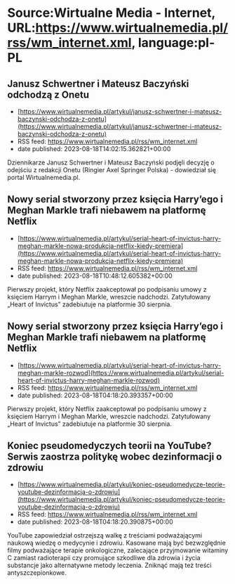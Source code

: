 # Source:Wirtualne Media - Internet, URL:https://www.wirtualnemedia.pl/rss/wm_internet.xml, language:pl-PL

## Janusz Schwertner i Mateusz Baczyński odchodzą z Onetu
 - [https://www.wirtualnemedia.pl/artykul/janusz-schwertner-i-mateusz-baczynski-odchodza-z-onetu](https://www.wirtualnemedia.pl/artykul/janusz-schwertner-i-mateusz-baczynski-odchodza-z-onetu)
 - RSS feed: https://www.wirtualnemedia.pl/rss/wm_internet.xml
 - date published: 2023-08-18T14:02:15.362821+00:00

Dziennikarze Janusz Schwertner i Mateusz Baczyński podjęli decyzję o odejściu z redakcji Onetu (Ringier Axel Springer Polska) - dowiedział się portal Wirtualnemedia.pl.

## Nowy serial stworzony przez księcia Harry’ego i Meghan Markle trafi niebawem na platformę Netflix
 - [https://www.wirtualnemedia.pl/artykul/serial-heart-of-invictus-harry-meghan-markle-nowa-produkcja-netflix-kiedy-premiera](https://www.wirtualnemedia.pl/artykul/serial-heart-of-invictus-harry-meghan-markle-nowa-produkcja-netflix-kiedy-premiera)
 - RSS feed: https://www.wirtualnemedia.pl/rss/wm_internet.xml
 - date published: 2023-08-18T10:48:12.605382+00:00

Pierwszy projekt, który Netflix zaakceptował po podpisaniu umowy z księciem Harrym i Meghan Markle, wreszcie nadchodzi. Zatytułowany „Heart of Invictus” zadebiutuje na platformie 30 sierpnia.

## Nowy serial stworzony przez księcia Harry’ego i Meghan Markle trafi niebawem na platformę Netflix
 - [https://www.wirtualnemedia.pl/artykul/serial-heart-of-invictus-harry-meghan-markle-rozwod](https://www.wirtualnemedia.pl/artykul/serial-heart-of-invictus-harry-meghan-markle-rozwod)
 - RSS feed: https://www.wirtualnemedia.pl/rss/wm_internet.xml
 - date published: 2023-08-18T04:18:20.393357+00:00

Pierwszy projekt, który Netflix zaakceptował po podpisaniu umowy z księciem Harrym i Meghan Markle, wreszcie nadchodzi. Zatytułowany „Heart of Invictus” zadebiutuje na platformie 30 sierpnia.

## Koniec pseudomedyczych teorii na YouTube? Serwis zaostrza politykę wobec dezinformacji o zdrowiu
 - [https://www.wirtualnemedia.pl/artykul/koniec-pseudomedycze-teorie-youtube-dezinformacja-o-zdrowiu](https://www.wirtualnemedia.pl/artykul/koniec-pseudomedycze-teorie-youtube-dezinformacja-o-zdrowiu)
 - RSS feed: https://www.wirtualnemedia.pl/rss/wm_internet.xml
 - date published: 2023-08-18T04:18:20.390875+00:00

YouTube zapowiedział ostrzejszą walkę z treściami podważającymi naukową wiedzę o medycynie i zdrowiu. Kasowane mają być bezwzględnie filmy podważające terapie onkologiczne, zalecające przyjmowanie witaminy C zamiast radioterapii czy promujące szkodliwe dla zdrowia i życia substancje jako alternatywne metody leczenia. Zniknąć mają też treści antyszczepionkowe.


